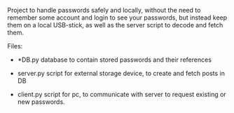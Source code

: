 Project to handle passwords safely and locally, without the need to remember some account and login to see your passwords, but instead keep them on a local USB-stick, as well as the server script to decode and fetch them.

Files:

- *DB.py
database to contain stored passwords and their references

- server.py
script for external storage device, to create and fetch posts in DB

- client.py
script for pc, to communicate with server to request existing or new passwords.